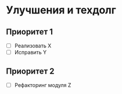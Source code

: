 # Улучшения и техдолг

## Приоритет 1
- [ ] Реализовать X
- [ ] Исправить Y

## Приоритет 2
- [ ] Рефакторинг модуля Z
